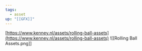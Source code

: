 ```yaml
---
tags:
  - asset
up: "[[GFX]]"
---
```

[https://www.kenney.nl/assets/rolling-ball-assets](https://www.kenney.nl/assets/rolling-ball-assets)
![[Rolling Ball Assets.png]]
